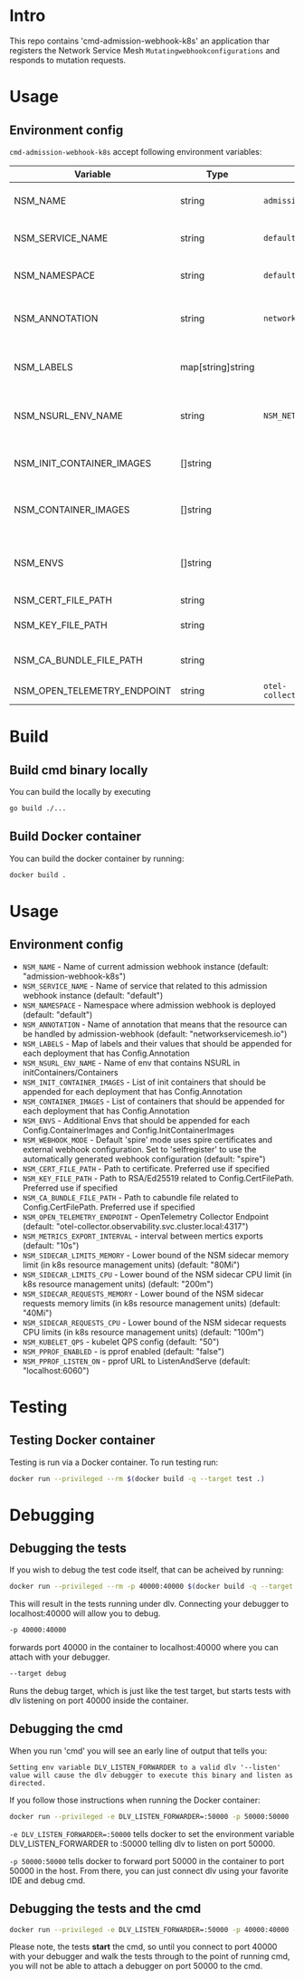 # Intro

This repo contains 'cmd-admission-webhook-k8s' an application thar registers the Network Service Mesh
`Mutatingwebhookconfigurations` and responds to mutation requests.

# Usage

## Environment config

`cmd-admission-webhook-k8s` accept following environment variables:

| Variable | Type | Default | Description |
| -------- | ---- | ------- | ----------- |
| NSM_NAME | string | `admission-webhook-k8s` | Name of current admission webhook instance |
| NSM_SERVICE_NAME | string | `default` | Name of service that related to this admission webhook instance |
| NSM_NAMESPACE | string | `default` | Namespace where admission webhook is deployed |
| NSM_ANNOTATION | string | `networkservicemesh.io` | Name of annotation that means that the resource can be handled by admission-webhook |
| NSM_LABELS | map[string]string | | Map of labels and their values to be appended for each deployment that has `NSM_ANNOTATION` |
| NSM_NSURL_ENV_NAME | string | `NSM_NETWORK_SERVICES` | Name of environment variable that contains NSURL in initContainers/Containers |
| NSM_INIT_CONTAINER_IMAGES | []string | | List of init containers to be appended for each deployment that has `NSM_ANNOTATION` |
| NSM_CONTAINER_IMAGES | []string | | List of containers to be appended for each deployment that has `NSM_ANNOTATION` |
| NSM_ENVS | []string | | Additional environment variables to be appended to each appeded container and init container |
| NSM_CERT_FILE_PATH | string | | Path to certificate |
| NSM_KEY_FILE_PATH | string | | Path to RSA/Ed25519 related to `NSM_CERT_FILE_PATH` |
| NSM_CA_BUNDLE_FILE_PATH | string | | Path to cabundle file related to `NSM_CERT_FILE_PATH` |
| NSM_OPEN_TELEMETRY_ENDPOINT | string | `otel-collector.observability.svc.cluster.local:4317` | OpenTelemetry Collector Endpoint |

# Build

## Build cmd binary locally

You can build the locally by executing

```bash
go build ./...
```

## Build Docker container

You can build the docker container by running:

```bash
docker build .
```

# Usage

## Environment config

* `NSM_NAME`                    - Name of current admission webhook instance (default: "admission-webhook-k8s")
* `NSM_SERVICE_NAME`            - Name of service that related to this admission webhook instance (default: "default")
* `NSM_NAMESPACE`               - Namespace where admission webhook is deployed (default: "default")
* `NSM_ANNOTATION`              - Name of annotation that means that the resource can be handled by admission-webhook (default: "networkservicemesh.io")
* `NSM_LABELS`                  - Map of labels and their values that should be appended for each deployment that has Config.Annotation
* `NSM_NSURL_ENV_NAME`          - Name of env that contains NSURL in initContainers/Containers
* `NSM_INIT_CONTAINER_IMAGES`   - List of init containers that should be appended for each deployment that has Config.Annotation
* `NSM_CONTAINER_IMAGES`        - List of containers that should be appended for each deployment that has Config.Annotation
* `NSM_ENVS`                    - Additional Envs that should be appended for each Config.ContainerImages and Config.InitContainerImages
* `NSM_WEBHOOK_MODE`            - Default 'spire' mode uses spire certificates and external webhook configuration. Set to 'selfregister' to use the automatically generated webhook configuration (default: "spire")
* `NSM_CERT_FILE_PATH`          - Path to certificate. Preferred use if specified
* `NSM_KEY_FILE_PATH`           - Path to RSA/Ed25519 related to Config.CertFilePath. Preferred use if specified
* `NSM_CA_BUNDLE_FILE_PATH`     - Path to cabundle file related to Config.CertFilePath. Preferred use if specified
* `NSM_OPEN_TELEMETRY_ENDPOINT` - OpenTelemetry Collector Endpoint (default: "otel-collector.observability.svc.cluster.local:4317")
* `NSM_METRICS_EXPORT_INTERVAL` - interval between mertics exports (default: "10s")
* `NSM_SIDECAR_LIMITS_MEMORY`   - Lower bound of the NSM sidecar memory limit (in k8s resource management units) (default: "80Mi")
* `NSM_SIDECAR_LIMITS_CPU`      - Lower bound of the NSM sidecar CPU limit (in k8s resource management units) (default: "200m")
* `NSM_SIDECAR_REQUESTS_MEMORY` - Lower bound of the NSM sidecar requests memory limits (in k8s resource management units) (default: "40Mi")
* `NSM_SIDECAR_REQUESTS_CPU`    - Lower bound of the NSM sidecar requests CPU limits (in k8s resource management units) (default: "100m")
* `NSM_KUBELET_QPS`             - kubelet QPS config (default: "50")
* `NSM_PPROF_ENABLED`           - is pprof enabled (default: "false")
* `NSM_PPROF_LISTEN_ON`         - pprof URL to ListenAndServe (default: "localhost:6060")

# Testing

## Testing Docker container

Testing is run via a Docker container.  To run testing run:

```bash
docker run --privileged --rm $(docker build -q --target test .)
```

# Debugging

## Debugging the tests
If you wish to debug the test code itself, that can be acheived by running:

```bash
docker run --privileged --rm -p 40000:40000 $(docker build -q --target debug .)
```

This will result in the tests running under dlv.  Connecting your debugger to localhost:40000 will allow you to debug.

```bash
-p 40000:40000
```
forwards port 40000 in the container to localhost:40000 where you can attach with your debugger.

```bash
--target debug
```

Runs the debug target, which is just like the test target, but starts tests with dlv listening on port 40000 inside the container.

## Debugging the cmd

When you run 'cmd' you will see an early line of output that tells you:

```Setting env variable DLV_LISTEN_FORWARDER to a valid dlv '--listen' value will cause the dlv debugger to execute this binary and listen as directed.```

If you follow those instructions when running the Docker container:
```bash
docker run --privileged -e DLV_LISTEN_FORWARDER=:50000 -p 50000:50000 --rm $(docker build -q --target test .)
```

```-e DLV_LISTEN_FORWARDER=:50000``` tells docker to set the environment variable DLV_LISTEN_FORWARDER to :50000 telling
dlv to listen on port 50000.

```-p 50000:50000``` tells docker to forward port 50000 in the container to port 50000 in the host.  From there, you can
just connect dlv using your favorite IDE and debug cmd.

## Debugging the tests and the cmd

```bash
docker run --privileged -e DLV_LISTEN_FORWARDER=:50000 -p 40000:40000 -p 50000:50000 --rm $(docker build -q --target debug .)
```

Please note, the tests **start** the cmd, so until you connect to port 40000 with your debugger and walk the tests
through to the point of running cmd, you will not be able to attach a debugger on port 50000 to the cmd.

